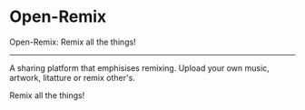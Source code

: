 Open-Remix
==========
Open-Remix: Remix all the things!

-------------------

A sharing platform that emphisises remixing.  Upload your own music, artwork, litatture or remix other's.


Remix all the things!